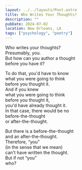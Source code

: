 ```yaml
---
layout: ../../layouts/Post.astro
title: Who Writes Your Thoughts?
description: ""
pubDate: 2024-07-02
location: New Orleans, LA
tags: ["psychology", "poetry"]
---
```


Who writes your thoughts?  
Presumably, you.  
But how can you author a thought  
before you have it?

To do that, you'd have to know  
what you were going to think  
before you thought it.  
And if you knew  
what you were going to think  
before you thought it,  
you'd have already thought it.  
In that case, there would be no  
before-the-thought  
or after-the-thought.  

But there is a before-the-thought  
and an after-the-thought.  
Therefore, “you”  
(in the sense that we mean)  
can't have written the thought.  
But if not “you”  
who?

